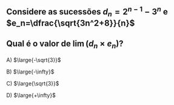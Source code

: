 ## Considere as sucessões $d_n=2^{n-1}-3^n$  e $e_n=\dfrac{\sqrt{3n^2+8}}{n}$ 
## Qual é o valor de $\lim (d_n \times e_n)$?
A) $\large{-\sqrt{3}}$

B) $\large{-\infty}$

C) $\large{\sqrt{3}}$

D) $\large{+\infty}$